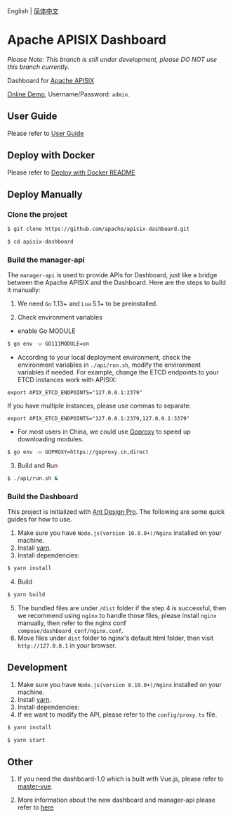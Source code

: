 <!--
#
# Licensed to the Apache Software Foundation (ASF) under one or more
# contributor license agreements.  See the NOTICE file distributed with
# this work for additional information regarding copyright ownership.
# The ASF licenses this file to You under the Apache License, Version 2.0
# (the "License"); you may not use this file except in compliance with
# the License.  You may obtain a copy of the License at
#
#     http://www.apache.org/licenses/LICENSE-2.0
#
# Unless required by applicable law or agreed to in writing, software
# distributed under the License is distributed on an "AS IS" BASIS,
# WITHOUT WARRANTIES OR CONDITIONS OF ANY KIND, either express or implied.
# See the License for the specific language governing permissions and
# limitations under the License.
#
-->

English | [简体中文](./README.zh-CN.md)

# Apache APISIX Dashboard

_Please Note: This branch is still under development, please DO NOT use this branch currently._

Dashboard for [Apache APISIX](https://github.com/apache/apisix)

[Online Demo](http://139.217.190.60/), Username/Password: `admin`.

## User Guide

Please refer to [User Guide](./USER_GUIDE.md)

## Deploy with Docker

Please refer to [Deploy with Docker README](./compose/README.md)

## Deploy Manually

### Clone the project

```sh
$ git clone https://github.com/apache/apisix-dashboard.git

$ cd apisix-dashboard
```

### Build the manager-api

The `manager-api` is used to provide APIs for Dashboard, just like a bridge between the Apache APISIX and the Dashboard. Here are the steps to build it manually:

1. We need `Go` 1.13+ and `Lua` 5.1+ to be preinstalled.

2. Check environment variables

- enable Go MODULE

```sh
$ go env -w GO111MODULE=on
```

- According to your local deployment environment, check the environment variables in `./api/run.sh`, modify the environment variables if needed.
For example, change the ETCD endpoints to your ETCD instances work with APISIX:

```
export APIX_ETCD_ENDPOINTS="127.0.0.1:2379"
```

If you have multiple instances, please use commas to separate:

```
export APIX_ETCD_ENDPOINTS="127.0.0.1:2379,127.0.0.1:3379"
```

- For most users in China, we could use [Goproxy](https://goproxy.cn/) to speed up downloading modules.

```sh
$ go env -w GOPROXY=https://goproxy.cn,direct
```

3. Build and Run

```sh
$ ./api/run.sh &
```


### Build the Dashboard

This project is initialized with [Ant Design Pro](https://pro.ant.design). The following are some quick guides for how to use.

1. Make sure you have `Node.js(version 10.0.0+)/Nginx` installed on your machine.
2. Install [yarn](https://yarnpkg.com/).
3. Install dependencies:

```sh
$ yarn install
```

4. Build

```sh
$ yarn build
```

5. The bundled files are under `/dist` folder if the step 4 is successful, then we recommend using `nginx` to handle those files, please install `nginx` manually, then refer to the nginx conf `compose/dashboard_conf/nginx.conf`.
6. Move files under `dist` folder to nginx's default html folder, then visit `http://127.0.0.1` in your browser.

## Development

1. Make sure you have `Node.js(version 8.10.0+)/Nginx` installed on your machine.
2. Install [yarn](https://yarnpkg.com/).
3. Install dependencies:
4. If we want to modify the API, please refer to the `config/proxy.ts` file.

```sh
$ yarn install

$ yarn start
```

## Other

1. If you need the dashboard-1.0 which is built with Vue.js, please refer to [master-vue](https://github.com/apache/apisix-dashboard/tree/master-vue).

2. More information about the new dashboard and manager-api please refer to [here](./manager-api.md)

